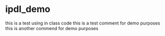# ipdl_demo
this is a test using in class code
this is a test comment for demo purposes
this is another commend for demo purposes